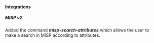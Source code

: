 
#### Integrations
##### MISP v2
Added the command ***misp-search-attributes*** which allows the user to make a search in MISP according to attributes.

